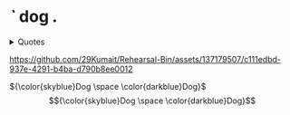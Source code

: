 # *`* dog *.* 

<details>

<summary> Quotes </summary>

##  Sigmund Freud

> “ Dogs love their friends and bite their enemies, quite unlike people, who are incapable of pure love and always have to mix love and hate.”

### Vincent van Gog

“If you don’t have a dog–at least one–there is not necessarily anything wrong with you, but there may be something wrong with your life.” 

#### Oprah Winfrey

> " Over the years I have felt the truest, purest love- the love of God, really,I imagine that's what God's love feels like- is the love that comes from your dog. "

</details>

<!-- Video/Photo -->


https://github.com/29Kumait/Rehearsal-Bin/assets/137179507/c111edbd-937e-4291-b4ba-d790b8ee0012




<!-- 
> ```diff
>  - Oprah Winfrey
>  ```   -->




${\color{skyblue}Dog \space \color{darkblue}Dog}$
$${\color{skyblue}Dog \space \color{darkblue}Dog}$$